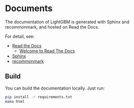 # Documents

The documentation of LightGBM is generated with Sphinx and recommonmark, and hosted on Read the Docs.

For detail, see:

- [Read the Docs](https://readthedocs.org/)
  - [Welcome to Read The Docs](http://docs.readthedocs.io/)
- [Sphinx](http://www.sphinx-doc.org/)
- [recommonmark](https://recommonmark.readthedocs.io/)

## Build

You can build the documentation locally. Just run:

```sh
pip install -r requirements.txt
make html
```

